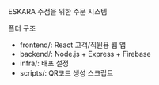 ESKARA 주점을 위한 주문 시스템


폴더 구조
- frontend/: React 고객/직원용 웹 앱
- backend/: Node.js + Express + Firebase
- infra/: 배포 설정
- scripts/: QR코드 생성 스크립트